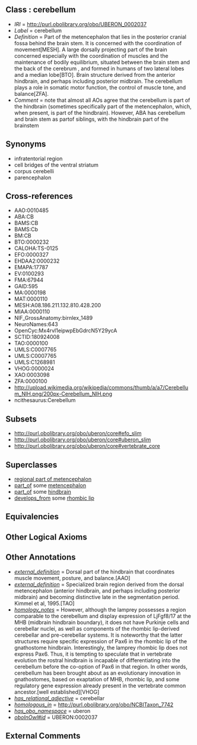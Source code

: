 
## Class : cerebellum

 * *IRI* = http://purl.obolibrary.org/obo/UBERON_0002037
 * *Label* = cerebellum
 * *Definition* = Part of the metencephalon that lies in the posterior cranial fossa behind the brain stem. It is concerned with the coordination of movement[MESH]. A large dorsally projecting part of the brain concerned especially with the coordination of muscles and the maintenance of bodily equilibrium, situated between the brain stem and the back of the cerebrum , and formed in humans of two lateral lobes and a median lobe[BTO]. Brain structure derived from the anterior hindbrain, and perhaps including posterior midbrain. The cerebellum plays a role in somatic motor function, the control of muscle tone, and balance[ZFA].
 * *Comment* = note that almost all AOs agree that the cerebellum is part of the hindbrain (sometimes specifically part of the metencephalon, which, when present, is part of the hindbrain). However, ABA has cerebellum and brain stem as partof siblings, with the hindbrain part of the brainstem

## Synonyms

 * infratentorial region
 * cell bridges of the ventral striatum
 * corpus cerebelli
 * parencephalon

## Cross-references

 * AAO:0010485
 * ABA:CB
 * BAMS:CB
 * BAMS:Cb
 * BM:CB
 * BTO:0000232
 * CALOHA:TS-0125
 * EFO:0000327
 * EHDAA2:0000232
 * EMAPA:17787
 * EV:0100293
 * FMA:67944
 * GAID:595
 * MA:0000198
 * MAT:0000110
 * MESH:A08.186.211.132.810.428.200
 * MIAA:0000110
 * NIF_GrossAnatomy:birnlex_1489
 * NeuroNames:643
 * OpenCyc:Mx4rvl1eipwpEbGdrcN5Y29ycA
 * SCTID:180924008
 * TAO:0000100
 * UMLS:C0007765
 * UMLS:C0007765
 * UMLS:C1268981
 * VHOG:0000024
 * XAO:0003098
 * ZFA:0000100
 * http://upload.wikimedia.org/wikipedia/commons/thumb/a/a7/Cerebellum_NIH.png/200px-Cerebellum_NIH.png
 * ncithesaurus:Cerebellum

## Subsets

 * http://purl.obolibrary.org/obo/uberon/core#efo_slim
 * http://purl.obolibrary.org/obo/uberon/core#uberon_slim
 * http://purl.obolibrary.org/obo/uberon/core#vertebrate_core

## Superclasses

 * [regional part of metencephalon](../../UBERON/80/UBERON_0002680.md)
 * [part_of](../../BFO/50/BFO_0000050.md) some [metencephalon](../../UBERON/95/UBERON_0001895.md)
 * [part_of](../../BFO/50/BFO_0000050.md) some [hindbrain](../../UBERON/28/UBERON_0002028.md)
 * [develops_from](../../RO/02/RO_0002202.md) some [rhombic lip](../../UBERON/15/UBERON_0006215.md)

## Equivalencies


## Other Logical Axioms


## Other Annotations

 * *[external_definition](../../UBPROP/01/UBPROP_0000001.md)* = Dorsal part of the hindbrain that coordinates muscle movement, posture, and balance.[AAO]
 * *[external_definition](../../UBPROP/01/UBPROP_0000001.md)* = Specialized brain region derived from the dorsal metencephalon (anterior hindbrain, and perhaps including posterior midbrain) and becoming distinctive late in the segmentation period. Kimmel et al, 1995.[TAO]
 * *[homology_notes](../../UBPROP/03/UBPROP_0000003.md)* = However, although the lamprey possesses a region comparable to the cerebellum and display expression of LjFgf8/17 at the MHB  (midbrain hindbrain boundary), it does not have Purkinje cells and cerebellar nuclei, as well as components of the rhombic lip-derived cerebellar and pre-cerebellar systems. It is noteworthy that the latter structures require specific expression of Pax6 in the rhombic lip of the gnathostome hindbrain. Interestingly, the lamprey rhombic lip does not express Pax6. Thus, it is tempting to speculate that in vertebrate evolution the rostral hindbrain is incapable of differentiating into the cerebellum before the co-option of Pax6 in that region. In other words, cerebellum has been brought about as an evolutionary innovation in gnathostomes, based on exaptation of MHB, rhombic lip, and some regulatory gene expression already present in the vertebrate common ancestor.[well established][VHOG]
 * *[has_relational_adjective](../../UBPROP/07/UBPROP_0000007.md)* = cerebellar
 * *[homologous_in](../../core#homologous/in/core#homologous_in.md)* = http://purl.obolibrary.org/obo/NCBITaxon_7742
 * *[has_obo_namespace](../../ce/oboInOwl#hasOBONamespace.md)* = uberon
 * *[oboInOwl#id](../../id/oboInOwl#id.md)* = UBERON:0002037

## External Comments

